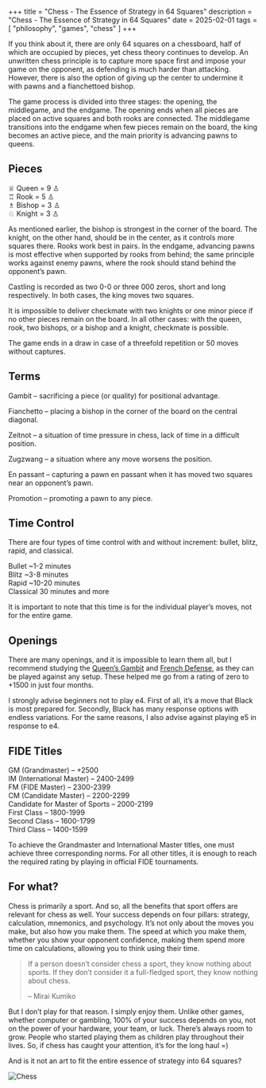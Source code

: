 +++
title = "Chess - The Essence of Strategy in 64 Squares"
description = "Chess - The Essence of Strategy in 64 Squares"
date = 2025-02-01
tags = [
    "philosophy",
    "games",
    "chess"
]
+++

If you think about it, there are only 64 squares on a chessboard, half of which are occupied by pieces, yet chess theory continues to develop. An unwritten chess principle is to capture more space first and impose your game on the opponent, as defending is much harder than attacking. However, there is also the option of giving up the center to undermine it with pawns and a fianchettoed bishop.

The game process is divided into three stages: the opening, the middlegame, and the endgame. The opening ends when all pieces are placed on active squares and both rooks are connected. The middlegame transitions into the endgame when few pieces remain on the board, the king becomes an active piece, and the main priority is advancing pawns to queens.


## Pieces

♕ Queen = 9 ♙<br>
♖ Rook = 5 ♙<br>
♗ Bishop = 3 ♙<br>
♘ Knight = 3 ♙<br>

As mentioned earlier, the bishop is strongest in the corner of the board. The knight, on the other hand, should be in the center, as it controls more squares there. Rooks work best in pairs. In the endgame, advancing pawns is most effective when supported by rooks from behind; the same principle works against enemy pawns, where the rook should stand behind the opponent’s pawn.

Castling is recorded as two 0-0 or three 000 zeros, short and long respectively. In both cases, the king moves two squares.

It is impossible to deliver checkmate with two knights or one minor piece if no other pieces remain on the board. In all other cases: with the queen, rook, two bishops, or a bishop and a knight, checkmate is possible.

The game ends in a draw in case of a threefold repetition or 50 moves without captures.


## Terms

Gambit – sacrificing a piece (or quality) for positional advantage.

Fianchetto – placing a bishop in the corner of the board on the central diagonal.

Zeitnot – a situation of time pressure in chess, lack of time in a difficult position.

Zugzwang – a situation where any move worsens the position.

En passant – capturing a pawn en passant when it has moved two squares near an opponent’s pawn.

Promotion – promoting a pawn to any piece.


## Time Control

There are four types of time control with and without increment: bullet, blitz, rapid, and classical.

Bullet ~1-2 minutes<br>
Blitz ~3-8 minutes<br>
Rapid ~10-20 minutes<br>
Classical 30 minutes and more<br>

It is important to note that this time is for the individual player’s moves, not for the entire game.


## Openings

There are many openings, and it is impossible to learn them all, but I recommend studying the [Queen’s Gambit](https://lichess.org/study/topic/Queen's%20Gambit/popular) and [French Defense](https://lichess.org/study/topic/French%20Defense/popular), as they can be played against any setup. These helped me go from a rating of zero to +1500 in just four months.

I strongly advise beginners not to play e4. First of all, it’s a move that Black is most prepared for. Secondly, Black has many response options with endless variations. For the same reasons, I also advise against playing e5 in response to e4.


## FIDE Titles

GM (Grandmaster) – +2500<br>
IM (International Master) – 2400-2499<br>
FM (FIDE Master) – 2300-2399<br>
CM (Candidate Master) – 2200-2299<br>
Candidate for Master of Sports – 2000-2199<br>
First Class – 1800-1999<br>
Second Class – 1600-1799<br>
Third Class – 1400-1599<br>

To achieve the Grandmaster and International Master titles, one must achieve three corresponding norms. For all other titles, it is enough to reach the required rating by playing in official FIDE tournaments.


## For what?

Chess is primarily a sport. And so, all the benefits that sport offers are relevant for chess as well. Your success depends on four pillars: strategy, calculation, mnemonics, and psychology. It’s not only about the moves you make, but also how you make them. The speed at which you make them, whether you show your opponent confidence, making them spend more time on calculations, allowing you to think using their time.

> If a person doesn’t consider chess a sport, they know nothing about sports. If they don’t consider it a full-fledged sport, they know nothing about chess.
>
> – Mirai Kumiko

But I don’t play for that reason. I simply enjoy them. Unlike other games, whether computer or gambling, 100% of your success depends on you, not on the power of your hardware, your team, or luck. There’s always room to grow. People who started playing them as children play throughout their lives. So, if chess has caught your attention, it’s for the long haul =)

And is it not an art to fit the entire essence of strategy into 64 squares?

![Chess](/images/chess.webp)
